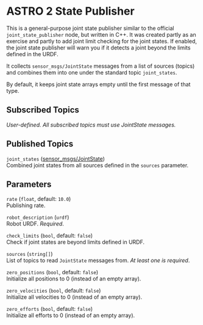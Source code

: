# ASTRO 2 State Publisher

This is a general-purpose joint state publisher similar to the official `joint_state_publisher` node, but written in C++. It was created partly as an exercise and partly to add joint limit checking for the joint states. If enabled, the joint state publisher will warn you if it detects a joint beyond the limits defined in the URDF.

It collects `sensor_msgs/JointState` messages from a list of sources (topics) and combines them into one under the standard topic `joint_states`.

By default, it keeps joint state arrays empty until the first message of that type.

## Subscribed Topics
*User-defined. All subscribed topics must use JointState messages.*

## Published Topics
`joint_states` ([sensor_msgs/JointState](http://docs.ros.org/melodic/api/sensor_msgs/html/msg/JointState.html))  
	Combined joint states from all sources defined in the `sources` parameter.

## Parameters

`rate` (`float`, default: `10.0`)  
	Publishing rate. 

`robot_description` (`urdf`)  
	Robot URDF. *Required*.

`check_limits` (`bool`, default: `false`)  
	Check if joint states are beyond limits defined in URDF.

`sources` (`string[]`)  
	List of topics to read `JointState` messages from. *At least one is required*.

`zero_positions` (`bool`, default: `false`)  
	Initialize all positions to 0 (instead of an empty array).

`zero_velocities` (`bool`, default: `false`)  
	Initialize all velocities to 0 (instead of an empty array).

`zero_efforts` (`bool`, default: `false`)  
	Initialize all efforts to 0 (instead of an empty array).